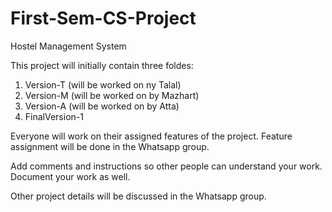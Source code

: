 # First-Sem-CS-Project
Hostel Management System

This project will initially contain three foldes:

1. Version-T (will be worked on ny Talal)
2. Version-M (will be worked on by Mazhart)
3. Version-A (will be worked on by Atta)
4. FinalVersion-1

Everyone will work on their assigned features of the project.
Feature assignment will be done in the Whatsapp group.

Add comments and instructions so other people can understand your work.
Document your work as well.

Other project details will be discussed in the Whatsapp group.
